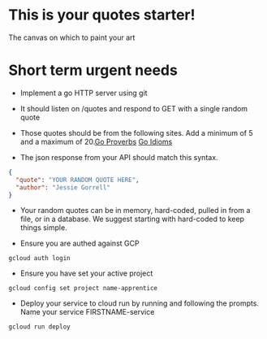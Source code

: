 # This is your quotes starter!

The canvas on which to paint your art

# Short term urgent needs
- Implement a go HTTP server using git

- It should listen on /quotes and respond to GET with a single random quote

- Those quotes should be from the following sites. Add a minimum of 5 and a maximum of 20.[Go Proverbs](https://go-proverbs.github.io) [Go Idioms](https://dmitri.shuralyov.com/idiomatic-go)

- The json response from your API should match this syntax.
```json
{
  "quote": "YOUR RANDOM QUOTE HERE",
  "author": "Jessie Gorrell"
}
```

- Your random quotes can be in memory, hard-coded, pulled in from a file, or in a database. We suggest starting with hard-coded to keep things simple.

- Ensure you are authed against GCP
```shell
gcloud auth login
```

- Ensure you have set your active project
```shell
gcloud config set project name-apprentice
```

- Deploy your service to cloud run by running and following the prompts. Name your service FIRSTNAME-service
```shell
gcloud run deploy
```
